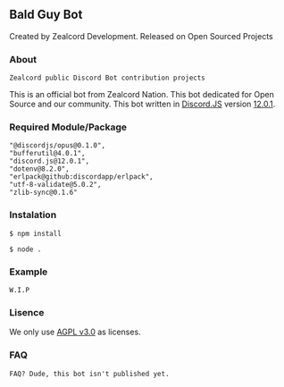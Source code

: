 ## Bald Guy Bot
Created by Zealcord Development. Released on Open Sourced Projects

### About
```
Zealcord public Discord Bot contribution projects
```
This is an official bot from Zealcord Nation. This bot dedicated for Open Source and our community. This bot written in [Discord.JS](https://discord.js.org/#/) version [12.0.1](https://discord.js.org/#/docs/main/stable/general/welcome).

### Required Module/Package
```
"@discordjs/opus@0.1.0",
"bufferutil@4.0.1",
"discord.js@12.0.1",
"dotenv@8.2.0",
"erlpack@github:discordapp/erlpack",
"utf-8-validate@5.0.2",
"zlib-sync@0.1.6"
```

### Instalation
```
$ npm install

$ node .
```

### Example
```
W.I.P
```

### Lisence
We only use [AGPL v3.0](https://help.github.com/en/github/creating-cloning-and-archiving-repositories/licensing-a-repository#disclaimer) as licenses.

### FAQ
```
FAQ? Dude, this bot isn't published yet.
```